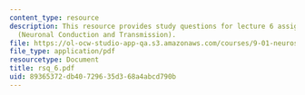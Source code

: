 ```yaml
---
content_type: resource
description: This resource provides study questions for lecture 6 assigned readings
  (Neuronal Conduction and Transmission).
file: https://ol-ocw-studio-app-qa.s3.amazonaws.com/courses/9-01-neuroscience-and-behavior-fall-2003/89365372db40729635d368a4abcd790b_rsq_6.pdf
file_type: application/pdf
resourcetype: Document
title: rsq_6.pdf
uid: 89365372-db40-7296-35d3-68a4abcd790b
---
```

